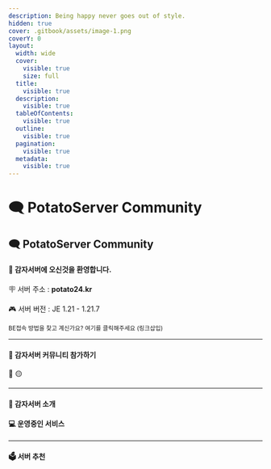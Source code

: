 ```yaml
---
description: Being happy never goes out of style.
hidden: true
cover: .gitbook/assets/image-1.png
coverY: 0
layout:
  width: wide
  cover:
    visible: true
    size: full
  title:
    visible: true
  description:
    visible: true
  tableOfContents:
    visible: true
  outline:
    visible: true
  pagination:
    visible: true
  metadata:
    visible: true
---
```


# 🗨️ PotatoServer Community

## 🗨️ PotatoServer Community

#### 👋 감자서버에 오신것을 환영합니다.

🪧 서버 주소 : **potato24.kr**

🎮 서버 버전 : JE 1.21 - 1.21.7

<sub>BE접속 방법을 찾고 계신가요? 여기를 클릭해주세요 (링크삽입)</sub>

***

#### 👥 감자서버 커뮤니티 참가하기

🔵 
🟡

***

#### 📑 감자서버 소개

#### 💻 운영중인 서비스

***

#### 🗳 서버 추천
